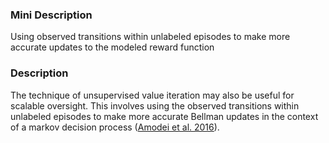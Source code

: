 ### Mini Description

Using observed transitions within unlabeled episodes to make more accurate updates to the modeled reward function

### Description

The technique of unsupervised value iteration may also be useful for scalable oversight. This involves using the observed transitions within unlabeled episodes to make more accurate Bellman updates in the context of a markov decision process ([Amodei et al. 2016](http://arxiv.org/abs/1606.06565)).
